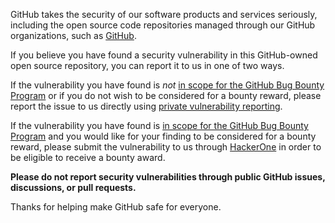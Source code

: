 <!-- This file is automatically added by @npmcli/template-oss. Do not edit. -->

GitHub takes the security of our software products and services seriously, including the open source code repositories managed through our GitHub organizations, such as [GitHub](https://github.com/GitHub).

If you believe you have found a security vulnerability in this GitHub-owned open source repository, you can report it to us in one of two ways. 

If the vulnerability you have found is *not* [in scope for the GitHub Bug Bounty Program](https://bounty.github.com/#scope) or if you do not wish to be considered for a bounty reward, please report the issue to us directly using [private vulnerability reporting](https://docs.github.com/en/code-security/security-advisories/guidance-on-reporting-and-writing/privately-reporting-a-security-vulnerability).

If the vulnerability you have found is [in scope for the GitHub Bug Bounty Program](https://bounty.github.com/#scope) and you would like for your finding to be considered for a bounty reward, please submit the vulnerability to us through [HackerOne](https://hackerone.com/github) in order to be eligible to receive a bounty award.

**Please do not report security vulnerabilities through public GitHub issues, discussions, or pull requests.**

Thanks for helping make GitHub safe for everyone.


